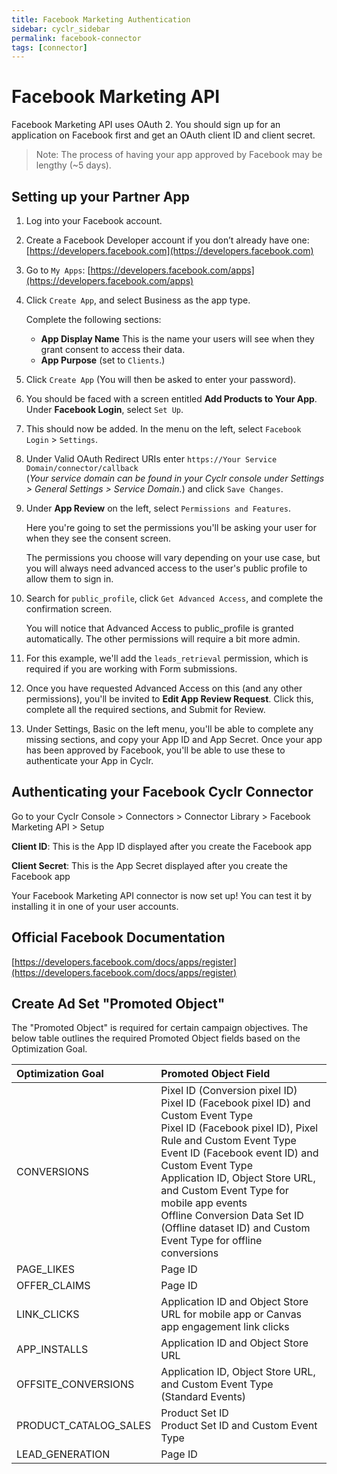 ```yaml
---
title: Facebook Marketing Authentication
sidebar: cyclr_sidebar
permalink: facebook-connector
tags: [connector]
---
```


# Facebook Marketing API #

Facebook Marketing API uses OAuth 2. You should sign up for an application on Facebook first and get an OAuth client ID and client secret.

> Note: The process of having your app approved by Facebook may be lengthy (~5 days).

Setting up your Partner App
-------------
1. Log into your Facebook account.
2. Create a Facebook Developer account if you don’t already have one: [https://developers.facebook.com](https://developers.facebook.com)
3. Go to ``My Apps``: [https://developers.facebook.com/apps](https://developers.facebook.com/apps)
4. Click ``Create App``, and select Business as the app type.

    Complete the following sections:

    * **App Display Name** This is the name your users will see when they grant consent to access their data.
    * **App Purpose** (set to ``Clients``.)

5. Click ``Create App`` (You will then be asked to enter your password).
6. You should be faced with a screen entitled **Add Products to Your App**. Under **Facebook Login**, select ``Set Up``.
7. This should now be added.  In the menu on the left, select ``Facebook Login`` > ``Settings``.
8. Under Valid OAuth Redirect URIs enter ``https://Your Service Domain/connector/callback``<br>
(_Your service domain can be found in your Cyclr console under Settings > General Settings > Service Domain._) and click ``Save Changes``.
9. Under **App Review** on the left, select ``Permissions and Features``.

    Here you're going to set the permissions you'll be asking your user for when they see the consent screen.  

    The permissions you choose will vary depending on your use case, but you will always need advanced access to the user's public profile to allow them to sign in.  

10. Search for ``public_profile``, click ``Get Advanced Access``, and complete the confirmation screen.

    You will notice that Advanced Access to public_profile is granted automatically.  The other permissions will require a bit more admin.

11. For this example, we'll add the ``leads_retrieval`` permission, which is required if you are working with Form submissions.

12. Once you have requested Advanced Access on this (and any other permissions), you'll be invited to **Edit App Review Request**. Click this, complete all the required sections, and Submit for Review.

13. Under Settings, Basic on the left menu, you'll be able to complete any missing sections, and copy your App ID and App Secret.  Once your app has been approved by Facebook, you'll be able to use these to authenticate your App in Cyclr.

Authenticating your Facebook Cyclr Connector
--------------

Go to your Cyclr Console > Connectors > Connector Library > Facebook Marketing API > Setup

**Client ID**: This is the App ID displayed after you create the Facebook app

**Client Secret**: This is the App Secret displayed after you create the Facebook app


Your Facebook Marketing API connector is now set up! You can test it by installing it in one of your user accounts.

Official Facebook Documentation
---------
[https://developers.facebook.com/docs/apps/register](https://developers.facebook.com/docs/apps/register)

## Create Ad Set "Promoted Object"

The "Promoted Object" is required for certain campaign objectives. The below table outlines the required Promoted Object fields based on the Optimization Goal.

| Optimization Goal     | Promoted Object Field |
| :-------------------- | :-------------------- |
| CONVERSIONS           | Pixel ID (Conversion pixel ID)<br/>Pixel ID (Facebook pixel ID) and Custom Event Type<br/>Pixel ID (Facebook pixel ID), Pixel Rule and Custom Event Type<br/>Event ID (Facebook event ID) and Custom Event Type<br/>Application ID, Object Store URL, and Custom Event Type for mobile app events<br/>Offline Conversion Data Set ID (Offline dataset ID) and Custom Event Type for offline conversions |
| PAGE_LIKES            | Page ID |
| OFFER_CLAIMS          | Page ID |
| LINK_CLICKS           | Application ID and Object Store URL for mobile app or Canvas app engagement link clicks |
| APP_INSTALLS          | Application ID and Object Store URL |
| OFFSITE_CONVERSIONS   | Application ID, Object Store URL, and Custom Event Type (Standard Events) |
| PRODUCT_CATALOG_SALES | Product Set ID<br/>Product Set ID and Custom Event Type |
| LEAD_GENERATION       | Page ID |
